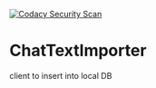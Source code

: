 [![Codacy Security Scan](https://github.com/davasorus/ChatTextImporter/actions/workflows/codacy-analysis.yml/badge.svg)](https://github.com/davasorus/ChatTextImporter/actions/workflows/codacy-analysis.yml)

# ChatTextImporter
client to insert into local DB

